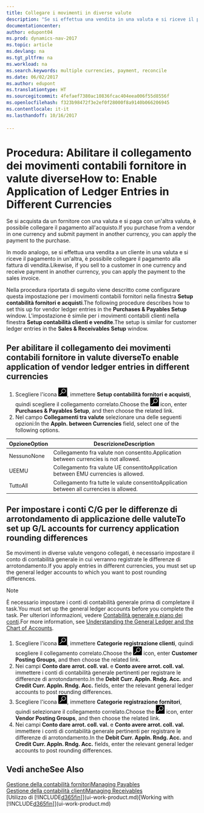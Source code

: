 ```yaml
---
title: Collegare i movimenti in diverse valute
description: "Se si effettua una vendita in una valuta e si riceve il pagamento in un'altra, è possibile collegare il movimento contabile in più valute."
documentationcenter: 
author: edupont04
ms.prod: dynamics-nav-2017
ms.topic: article
ms.devlang: na
ms.tgt_pltfrm: na
ms.workload: na
ms.search.keywords: multiple currencies, payment, reconcile
ms.date: 06/02/2017
ms.author: edupont
ms.translationtype: HT
ms.sourcegitcommit: 4fefaef7380ac10836fcac404eea006f55d8556f
ms.openlocfilehash: f323b98472f3e2ef0f28000f8a9140b066206945
ms.contentlocale: it-it
ms.lasthandoff: 10/16/2017

---
```

# <a name="how-to-enable-application-of-ledger-entries-in-different-currencies"></a><span data-ttu-id="ae4ff-103">Procedura: Abilitare il collegamento dei movimenti contabili fornitore in valute diverse</span><span class="sxs-lookup"><span data-stu-id="ae4ff-103">How to: Enable Application of Ledger Entries in Different Currencies</span></span>
<span data-ttu-id="ae4ff-104">Se si acquista da un fornitore con una valuta e si paga con un'altra valuta, è possibile collegare il pagamento all'acquisto.</span><span class="sxs-lookup"><span data-stu-id="ae4ff-104">If you purchase from a vendor in one currency and submit payment in another currency, you can apply the payment to the purchase.</span></span>

<span data-ttu-id="ae4ff-105">In modo analogo, se si effettua una vendita a un cliente in una valuta e si riceve il pagamento in un'altra, è possibile collegare il pagamento alla fattura di vendita.</span><span class="sxs-lookup"><span data-stu-id="ae4ff-105">Likewise, if you sell to a customer in one currency and receive payment in another currency, you can apply the payment to the sales invoice.</span></span>

<span data-ttu-id="ae4ff-106">Nella procedura riportata di seguito viene descritto come configurare questa impostazione per i movimenti contabili fornitori nella finestra **Setup contabilità fornitori e acquisti**.</span><span class="sxs-lookup"><span data-stu-id="ae4ff-106">The following procedure describes how to set this up for vendor ledger entries in the **Purchases & Payables Setup** window.</span></span> <span data-ttu-id="ae4ff-107">L'impostazione è simile per i movimenti contabili clienti nella finestra **Setup contabilità clienti e vendite**.</span><span class="sxs-lookup"><span data-stu-id="ae4ff-107">The setup is similar for customer ledger entries in the **Sales & Receivables Setup** window.</span></span>

## <a name="to-enable-application-of-vendor-ledger-entries-in-different-currencies"></a><span data-ttu-id="ae4ff-108">Per abilitare il collegamento dei movimenti contabili fornitore in valute diverse</span><span class="sxs-lookup"><span data-stu-id="ae4ff-108">To enable application of vendor ledger entries in different currencies</span></span>
1. <span data-ttu-id="ae4ff-109">Scegliere l'icona ![Cerca pagina o report](media/ui-search/search_small.png "icona Cerca pagina o report"), immettere **Setup contabilità fornitori e acquisti**, quindi scegliere il collegamento correlato.</span><span class="sxs-lookup"><span data-stu-id="ae4ff-109">Choose the ![Search for Page or Report](media/ui-search/search_small.png "Search for Page or Report icon") icon, enter **Purchases & Payables Setup**, and then choose the related link.</span></span>
2. <span data-ttu-id="ae4ff-110">Nel campo **Collegamenti tra valute** selezionare una delle seguenti opzioni:</span><span class="sxs-lookup"><span data-stu-id="ae4ff-110">In the **Appln. between Currencies** field, select one of the following options.</span></span>

| <span data-ttu-id="ae4ff-111">Opzione</span><span class="sxs-lookup"><span data-stu-id="ae4ff-111">Option</span></span> | <span data-ttu-id="ae4ff-112">Descrizione</span><span class="sxs-lookup"><span data-stu-id="ae4ff-112">Description</span></span> |
| --- | --- |
| <span data-ttu-id="ae4ff-113">Nessuno</span><span class="sxs-lookup"><span data-stu-id="ae4ff-113">None</span></span> |<span data-ttu-id="ae4ff-114">Collegamento fra valute non consentito.</span><span class="sxs-lookup"><span data-stu-id="ae4ff-114">Application between currencies is not allowed.</span></span> |
| <span data-ttu-id="ae4ff-115">UE</span><span class="sxs-lookup"><span data-stu-id="ae4ff-115">EMU</span></span> |<span data-ttu-id="ae4ff-116">Collegamento fra valute UE consentito</span><span class="sxs-lookup"><span data-stu-id="ae4ff-116">Application between EMU currencies is allowed.</span></span> |
| <span data-ttu-id="ae4ff-117">Tutto</span><span class="sxs-lookup"><span data-stu-id="ae4ff-117">All</span></span> |<span data-ttu-id="ae4ff-118">Collegamento fra tutte le valute consentito</span><span class="sxs-lookup"><span data-stu-id="ae4ff-118">Application between all currencies is allowed.</span></span> |

## <a name="to-set-up-gl-accounts-for-currency-application-rounding-differences"></a><span data-ttu-id="ae4ff-119">Per impostare i conti C/G per le differenze di arrotondamento di applicazione delle valute</span><span class="sxs-lookup"><span data-stu-id="ae4ff-119">To set up G/L accounts for currency application rounding differences</span></span>  
<span data-ttu-id="ae4ff-120">Se movimenti in diverse valute vengono collegati, è necessario impostare il conto di contabilità generale in cui verranno registrate le differenze di arrotondamento.</span><span class="sxs-lookup"><span data-stu-id="ae4ff-120">If you apply entries in different currencies, you must set up the general ledger accounts to which you want to post rounding differences.</span></span>  

> [!NOTE]  
>  <span data-ttu-id="ae4ff-121">È necessario impostare i conti di contabilità generale prima di completare il task.</span><span class="sxs-lookup"><span data-stu-id="ae4ff-121">You must set up the general ledger accounts before you complete the task.</span></span> <span data-ttu-id="ae4ff-122">Per ulteriori informazioni, vedere [Contabilità generale e piano dei conti](finance-general-ledger.md).</span><span class="sxs-lookup"><span data-stu-id="ae4ff-122">For more information, see [Understanding the General Ledger and the Chart of Accounts](finance-general-ledger.md).</span></span>

1. <span data-ttu-id="ae4ff-123">Scegliere l'icona ![Cerca pagina o report](media/ui-search/search_small.png "icona Cerca pagina o report"), immettere **Categorie registrazione clienti**, quindi scegliere il collegamento correlato.</span><span class="sxs-lookup"><span data-stu-id="ae4ff-123">Choose the ![Search for Page or Report](media/ui-search/search_small.png "Search for Page or Report icon") icon, enter **Customer Posting Groups**, and then choose the related link.</span></span>  
2. <span data-ttu-id="ae4ff-124">Nei campi **Conto dare arrot. coll. val.** e **Conto avere arrot. coll. val.** immettere i conti di contabilità generale pertinenti per registrare le differenze di arrotondamento.</span><span class="sxs-lookup"><span data-stu-id="ae4ff-124">In the **Debit Curr. Appln. Rndg. Acc.** and **Credit Curr. Appln. Rndg. Acc.** fields, enter the relevant general ledger accounts to post rounding differences.</span></span>  
3. <span data-ttu-id="ae4ff-125">Scegliere l'icona ![Cerca pagina o report](media/ui-search/search_small.png "Cerca pagina o report"), immettere **Categorie registrazione fornitori**, quindi selezionare il collegamento correlato.</span><span class="sxs-lookup"><span data-stu-id="ae4ff-125">Choose the ![Search for Page or Report](media/ui-search/search_small.png "Search for Page or Report icon") icon, enter **Vendor Posting Groups**, and then choose the related link.</span></span>  
4. <span data-ttu-id="ae4ff-126">Nei campi **Conto dare arrot. coll. val.** e **Conto avere arrot. coll. val.** immettere i conti di contabilità generale pertinenti per registrare le differenze di arrotondamento.</span><span class="sxs-lookup"><span data-stu-id="ae4ff-126">In the **Debit Curr. Appln. Rndg. Acc.** and **Credit Curr. Appln. Rndg. Acc.** fields, enter the relevant general ledger accounts to post rounding differences.</span></span>  

## <a name="see-also"></a><span data-ttu-id="ae4ff-127">Vedi anche</span><span class="sxs-lookup"><span data-stu-id="ae4ff-127">See Also</span></span>
[<span data-ttu-id="ae4ff-128">Gestione della contabilità fornitori</span><span class="sxs-lookup"><span data-stu-id="ae4ff-128">Managing Payables</span></span>](payables-manage-payables.md)  
[<span data-ttu-id="ae4ff-129">Gestione della contabilità clienti</span><span class="sxs-lookup"><span data-stu-id="ae4ff-129">Managing Receivables</span></span>](receivables-manage-receivables.md)  
<span data-ttu-id="ae4ff-130">[Utilizzo di [!INCLUDE[d365fin](includes/d365fin_md.md)]](ui-work-product.md)</span><span class="sxs-lookup"><span data-stu-id="ae4ff-130">[Working with [!INCLUDE[d365fin](includes/d365fin_md.md)]](ui-work-product.md)</span></span>

